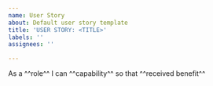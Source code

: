 ```yaml
---
name: User Story
about: Default user story template
title: 'USER STORY: <TITLE>'
labels: ''
assignees: ''

---
```


As a ^^role^^ I can ^^capability^^ so that ^^received benefit^^
